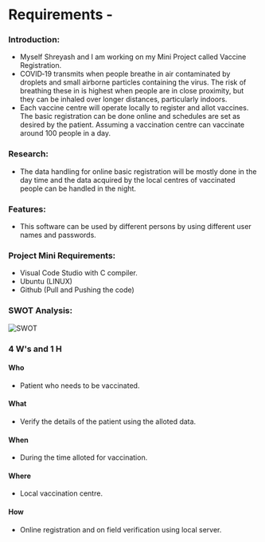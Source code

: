 # Requirements -


### Introduction:

 - Myself Shreyash and I am working on my Mini Project called Vaccine Registration.
 - COVID‑19 transmits when people breathe in air contaminated by droplets and small airborne particles containing the virus. The risk of breathing these in is highest when people are in close proximity, but they can be inhaled over longer distances, particularly indoors. 
 - Each vaccine centre will operate locally to register and allot vaccines. The basic registration can be done online and schedules are set as desired by the patient. Assuming a vaccination centre can vaccinate around 100 people in a day. 

 ### Research:
 - The data handling for online basic registration will be mostly done in the day time and the data acquired by the local centres of vaccinated people can be handled in the night.

### Features:
- This software can be used by different persons by using different user names and passwords.

### Project Mini Requirements:
- Visual Code Studio with C compiler.
- Ubuntu (LINUX)
- Github (Pull and Pushing the code)

### SWOT Analysis:

![SWOT](https://www.frontiersin.org/files/Articles/724494/fpubh-09-724494-HTML/image_m/fpubh-09-724494-g001.jpg)


### 4 W's and 1 H

#### Who
- Patient who needs to be vaccinated.
#### What
- Verify the details of the patient using the alloted data.
#### When
- During the time alloted for vaccination.
#### Where
- Local vaccination centre.
#### How
- Online registration and on field verification using local server.
